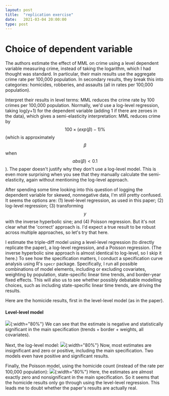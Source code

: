 ```yaml
---
layout: post
title:  "replication exercise"
date:   2021-03-04 20:00:00
type: post
---
```


Choice of dependent variable
============================

The authors estimate the effect of MML on crime using a level dependent variable measuring crime, instead of taking the logarithm, which I had thought was standard.
In particular, their main results use the aggregate crime rate per 100,000 population. In secondary results, they break this into categories: homicides, robberies, and assaults (all in rates per 100,000 population).

Interpret their results in level terms: MML reduces the crime rate by 100 crimes per 100,000 population.
Normally, we'd use a log-level regression, taking log(y+1) for the dependent variable (adding 1 if there are zeroes in the data), which gives a semi-elasticity interpretation: MML reduces crime by $$100 \times (exp(\beta)-1) \%$$ (which is approximately $$\beta$$ when $$abs(\beta)<0.1$$).
The paper doesn't justify why they don't use a log-level model. This is even more surprising when you see that they manually calculate the semi-elasticity, again without mentioning the log-level approach.

<!-- see Dell drug war paper for use of log(hom+1) -->

After spending some time looking into this question of logging the dependent variable for skewed, nonnegative data, I'm still pretty confused.
It seems the options are: (1) level-level regression, as used in this paper; (2) log-level regression; (3) transforming $$y$$ with the inverse hyperbolic sine; and (4) Poisson regression. But it's not clear what the 'correct' approach is.
I'd expect a true result to be robust across multiple approaches, so let's try that here.

I estimate the triple-diff model using a level-level regression (to directly replicate the paper), a log-level regression, and a Poisson regression. (The inverse hyperbolic sine approach is almost identical to log-level, so I skip it here.)
To see how the specification matters, I conduct a specification curve analysis using R's `specr` package. Specifically, I run all possible combinations of model elements, including or excluding covariates, weighting by population, state-specific linear time trends, and border-year fixed effects.
This will also us to see whether possibly debatable modelling choices, such as including state-specific linear time trends, are driving the results.
 <!-- eg, including time trends and weighting by population, but excluding covariates. -->

Here are the homicide results, first in the level-level model (as in the paper).

#### Level-level model
![](https://michaelwiebe.com/assets/mml/hom_level.png){:width="80%"}
We can see that the estimate is negative and statistically significant in the main specification (trends + border + weights, all covariates).

Next, the log-level model:
![](https://michaelwiebe.com/assets/mml/hom_log.png){:width="80%"}
Now, most estimates are insignificant and zero or positive, including the main specification.
Two models even have positive and significant results.

Finally, the Poisson model, using the homicide count (instead of the rate per 100,000 population):
![](https://michaelwiebe.com/assets/mml/hom_pois.png){:width="80%"}
Here, the estimates are almost exactly zero and nonsignificant in the main specification.
So it seems that the homicide results only go through using the level-level regression.
This leads me to doubt whether the paper's results are actually real.
